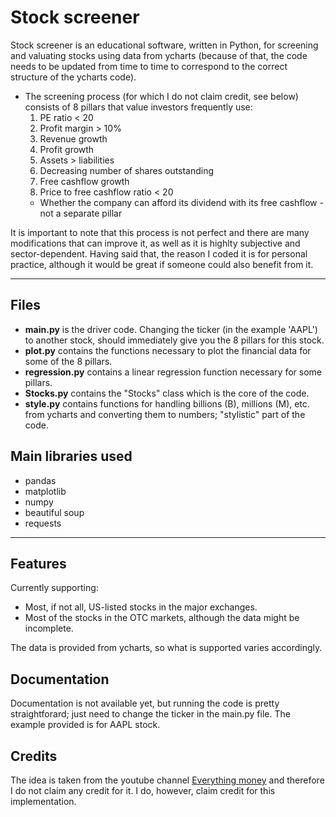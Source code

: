 # Stock screener

Stock screener is an educational software, written in Python, for screening and valuating stocks using data from ycharts (because of that, the code needs to be updated from time to time to correspond to the correct structure of the ycharts code).
- The screening process (for which I do not claim credit, see below) consists of 8 pillars that value investors frequently use:
	1) PE ratio < 20
	2) Profit margin > 10%
	3) Revenue growth
	4) Profit growth
	5) Assets > liabilities
	6) Decreasing number of shares outstanding
	7) Free cashflow growth
	8) Price to free cashflow ratio < 20
	- Whether the company can afford its dividend with its free cashflow - not a separate pillar

It is important to note that this process is not perfect and there are many modifications that can improve it, as well as it is highlty subjective and sector-dependent. Having said that, the reason I coded it is for personal practice, although it would be great if someone could also benefit from it.

---

## Files

*  **main.py** is the driver code. Changing the ticker (in the example 'AAPL') to another stock, should immediately give you the 8 pillars for this stock.
*  **plot.py** contains the functions necessary to plot the financial data for some of the 8 pillars.
*  **regression.py** contains a linear regression function necessary for some pillars. 
*  **Stocks.py** contains the "Stocks" class which is the core of the code.
*  **style.py** contains functions for handling billions (B), millions (M), etc. from ycharts and converting them to numbers; "stylistic" part of the code.

## Main libraries used

*  pandas
*  matplotlib
*  numpy
*  beautiful soup
*  requests

---

## Features

Currently supporting:

*  Most, if not all, US-listed stocks in the major exchanges.
*  Most of the stocks in the OTC markets, although the data might be incomplete.

The data is provided from ycharts, so what is supported varies accordingly.


## Documentation
Documentation is not available yet, but running the code is pretty straightforard; just need to change the ticker in the main.py file.
The example provided is for AAPL stock.

## Credits
The idea is taken from the youtube channel [Everything money](https://www.youtube.com/c/EverythingMoney) and therefore I do not claim any credit for it. I do, however, claim credit for this implementation.

